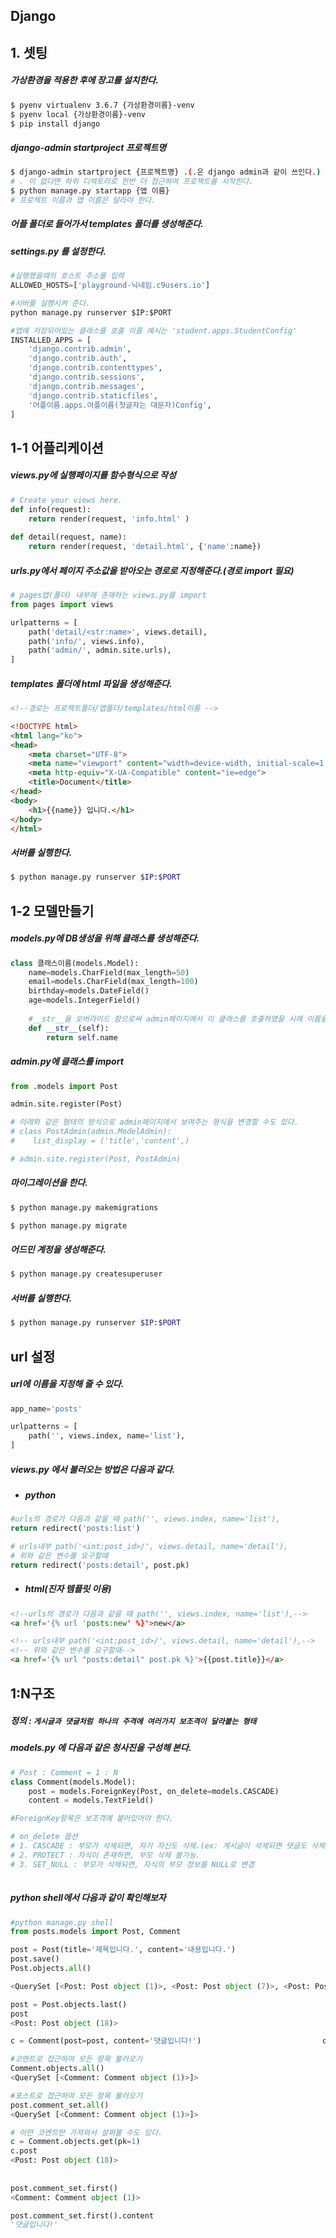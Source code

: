 ## Django  

## 1. 셋팅

##### 가상환경을 적용한 후에 장고를 설치한다.

```bash
$ pyenv virtualenv 3.6.7 {가상환경이름}-venv
$ pyenv local {가상환경이름}-venv
$ pip install django
```

##### django-admin startproject 프로젝트명

```bash
$ django-admin startproject {프로젝트명} .(.은 django admin과 같이 쓰인다.) 
# . 이 없다면 하위 디렉토리로 한번 더 접근하여 프로젝트를 시작한다.
$ python manage.py startapp {앱 이름}
# 프로젝트 이름과 앱 이름은 달라야 한다.
```

##### 어플 폴더로 들어가서 templates 폴더를 생성해준다.

##### settings.py 를 설정한다.

```python
#실행했을때의 호스트 주소를 입력
ALLOWED_HOSTS=['playground-닉네임.c9users.io']

#서버를 실행시켜 준다.
python manage.py runserver $IP:$PORT

#앱에 저장되어있는 클래스를 호출 이름 예시는 'student.apps.StudentConfig'
INSTALLED_APPS = [
    'django.contrib.admin',
    'django.contrib.auth',
    'django.contrib.contenttypes',
    'django.contrib.sessions',
    'django.contrib.messages',
    'django.contrib.staticfiles',
    '어플이름.apps.어플이름(첫글자는 대문자)Config',
]

```



## 1-1 어플리케이션

##### views.py에 실행페이지를 함수형식으로 작성

```python
# Create your views here.
def info(request):
    return render(request, 'info.html' )
    
def detail(request, name):
    return render(request, 'detail.html', {'name':name})
```

##### urls.py에서 페이지 주소값을 받아오는 경로로 지정해준다.(경로 import 필요)

```python
# pages앱(폴더) 내부에 존재하는 views.py를 import
from pages import views 

urlpatterns = [
    path('detail/<str:name>', views.detail),
    path('info/', views.info),
    path('admin/', admin.site.urls),
]
```

##### templates 폴더에 html 파일을 생성해준다.

```html
<!--경로는 프로젝트폴더/앱폴더/templates/html이름 -->

<!DOCTYPE html>
<html lang="ko">
<head>
    <meta charset="UTF-8">
    <meta name="viewport" content="width=device-width, initial-scale=1.0">
    <meta http-equiv="X-UA-Compatible" content="ie=edge">
    <title>Document</title>
</head>
<body>
    <h1>{{name}} 입니다.</h1>
</body>
</html>
```

##### 서버를 실행한다.

```bash
$ python manage.py runserver $IP:$PORT
```





## 1-2 모델만들기

##### models.py에 DB생성을 위해 클래스를 생성해준다. 

```python
class 클래스이름(models.Model):
    name=models.CharField(max_length=50)
    email=models.CharField(max_length=100)
    birthday=models.DateField()
    age=models.IntegerField()
    
    #__str__을 오버라이드 함으로써 admin페이지에서 이 클래스를 호출하였을 시에 이름을 보여주도록 하는 함수. 
    def __str__(self):
        return self.name   
```

##### admin.py에 클래스를 import

```python
from .models import Post

admin.site.register(Post)

# 아래와 같은 형태의 방식으로 admin페이지에서 보여주는 형식을 변경할 수도 있다.
# class PostAdmin(admin.ModelAdmin):
#    list_display = ('title','content',)

# admin.site.register(Post, PostAdmin)
```

##### 마이그레이션을 한다.

```bash
$ python manage.py makemigrations

$ python manage.py migrate
```

##### 어드민 계정을 생성해준다.

```bash
$ python manage.py createsuperuser
```

##### 서버를 실행한다.

```bash
$ python manage.py runserver $IP:$PORT
```



## url 설정

##### url에 이름을 지정해 줄 수 있다.

```python
app_name='posts'

urlpatterns = [
    path('', views.index, name='list'),
]
```

##### views.py 에서 불러오는 방법은 다음과 같다.

* ##### python

```python
#urls의 경로가 다음과 같을 때 path('', views.index, name='list'),
return redirect('posts:list')

# urls내부 path('<int:post_id>/', views.detail, name='detail'),
# 위와 같은 변수를 요구할때 
return redirect('posts:detail', post.pk)
```

* ##### html(진자 템플릿 이용)

```html
<!--urls의 경로가 다음과 같을 때 path('', views.index, name='list'),-->
<a href='{% url 'posts:new' %}'>new</a>

<!-- urls내부 path('<int:post_id>/', views.detail, name='detail'),-->
<!-- 위와 같은 변수를 요구할때-->
<a href='{% url "posts:detail" post.pk %}'>{{post.title}}</a>
```



## 1:N구조

##### 정의 : `게시글과 댓글처럼 하나의 주격에 여러가지 보조격이 달라붙는 형태`

##### models.py 에 다음과 같은 청사진을 구성해 본다.

```python
# Post : Comment = 1 : N
class Comment(models.Model):
    post = models.ForeignKey(Post, on_delete=models.CASCADE)
    content = models.TextField()

#ForeignKey항목은 보조격에 붙어있어야 한다. 

# on_delete 옵션
# 1. CASCADE : 부모가 삭제되면, 자기 자신도 삭제.(ex: 게시글이 삭제되면 댓글도 삭제)
# 2. PROTECT : 자식이 존재하면, 부모 삭제 불가능.
# 3. SET_NULL : 부모가 삭제되면, 자식의 부모 정보를 NULL로 변경
    
```

##### python shell에서 다음과 같이 확인해보자

```PYTHON
#python manage.py shell
from posts.models import Post, Comment

post = Post(title='제목입니다.', content='내용입니다.')
post.save()
Post.objects.all()

<QuerySet [<Post: Post object (1)>, <Post: Post object (7)>, <Post: Post object (8)>, <Post: Post object (9)>, <Post: Post object (10)>, <Post: Post object (11)>, <Post: Post object (17)>, <Post: Post object (18)>]>

post = Post.objects.last()
post
<Post: Post object (18)>

c = Comment(post=post, content='댓글입니다!')                           c.save()

#코멘트로 접근하여 모든 항목 불러오기
Comment.objects.all()
<QuerySet [<Comment: Comment object (1)>]>

#포스트로 접근하여 모든 항목 불러오기
post.comment_set.all()
<QuerySet [<Comment: Comment object (1)>]>

# 어떤 코멘트만 가져와서 살펴볼 수도 있다.
c = Comment.objects.get(pk=1)
c.post
<Post: Post object (18)>
    
    
post.comment_set.first()
<Comment: Comment object (1)>

post.comment_set.first().content
'댓글입니다!'

```




